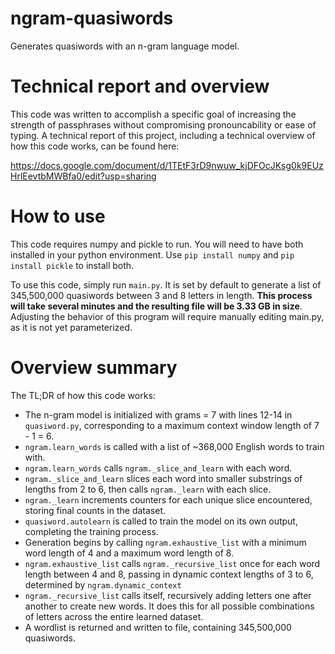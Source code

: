 # ngram-quasiwords
Generates quasiwords with an n-gram language model.

# Technical report and overview
This code was written to accomplish a specific goal of increasing the strength of passphrases without compromising pronouncability or ease of typing. A technical report of this project, including a technical overview of how this code works, can be found here:

https://docs.google.com/document/d/1TEtF3rD9nwuw_kjDFOcJKsg0k9EUzHrlEevtbMWBfa0/edit?usp=sharing

# How to use
This code requires numpy and pickle to run. You will need to have both installed in your python environment. Use `pip install numpy` and `pip install pickle` to install both.

To use this code, simply run `main.py`. It is set by default to generate a list of 345,500,000 quasiwords between 3 and 8 letters in length. **This process will take several minutes and the resulting file will be 3.33 GB in size**. Adjusting the behavior of this program will require manually editing main.py, as it is not yet parameterized.

# Overview summary
The TL;DR of how this code works:

- The n-gram model is initialized with grams = 7 with lines 12-14 in `quasiword.py`, corresponding to a maximum context window length of 7 - 1 = 6.
- `ngram.learn_words` is called with a list of ~368,000 English words to train with.
- `ngram.learn_words` calls `ngram._slice_and_learn` with each word.
- `ngram._slice_and_learn` slices each word into smaller substrings of lengths from 2 to 6, then calls `ngram._learn` with each slice.
- `ngram._learn` increments counters for each unique slice encountered, storing final counts in the dataset.
- `quasiword.autolearn` is called to train the model on its own output, completing the training process.
- Generation begins by calling `ngram.exhaustive_list` with a minimum word length of 4 and a maximum word length of 8.
- `ngram.exhaustive_list` calls `ngram._recursive_list` once for each word length between 4 and 8, passing in dynamic context lengths of 3 to 6, determined by `ngram.dynamic_context`
- `ngram._recursive_list` calls itself, recursively adding letters one after another to create new words. It does this for all possible combinations of letters across the entire learned dataset.
- A wordlist is returned and written to file, containing 345,500,000 quasiwords.
